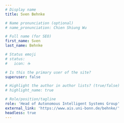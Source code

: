```yaml
---
# Display name
title: Sven Behnke

# Name pronunciation (optional)
# name_pronunciation: Chien Shiung Wu

# Full name (for SEO)
first_name: Sven
last_name: Behnke

# Status emoji
# status:
#   icon: ☕️

# Is this the primary user of the site?
superuser: false

# Highlight the author in author lists? (true/false)
# highlight_name: true

# Role/position/tagline
role: 'Head of Autonomous Intelligent Systems Group'
external_link: 'https://www.ais.uni-bonn.de/behnke/'
headless: true
---
```



